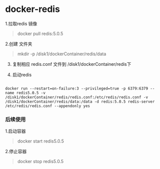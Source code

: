 # docker-redis

1.拉取redis 镜像

>docker pull redis:5.0.5

2.创建 文件夹

>mkdir -p /disk1/dockerContainer/redis/data


3. 复制相应 redis.conf 文件到 /disk1/dockerContainer/redis下

4. 启动redis

```

docker run --restart=on-failure:3 --privileged=true -p 6379:6379 --name redis5.0.5 -v /disk1/dockerContainer/redis/redis.conf:/etc/redis/redis.conf -v /disk1/dockerContainer/redis/data:/data -d redis:5.0.5 redis-server /etc/redis/redis.conf --appendonly yes

```


### 后续使用

1.启动容器 

> docker start redis5.0.5

2.停止容器

>docker stop redis5.0.5
